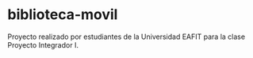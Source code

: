 # biblioteca-movil
Proyecto realizado por estudiantes de la Universidad EAFIT para la clase Proyecto Integrador I.
